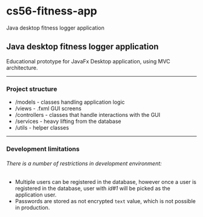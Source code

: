 # cs56-fitness-app
Java desktop fitness logger application

## Java desktop fitness logger application

Educational prototype for JavaFx Desktop application,
using MVC architecture.

---

### Project structure

* /models - classes handling application logic
* /views - .fxml GUI screens
* /controllers - classes that handle interactions with the GUI
* /services - heavy lifting from the database
* /utils - helper classes


---
### Development limitations
###### There is a number of restrictions in development environment:

* Multiple users can be registered in the database, however once a user is registered in the database, user with *id#1* will be picked as the application user.
* Passwords are stored as not encrypted `text` value, which is not possible in production. 

